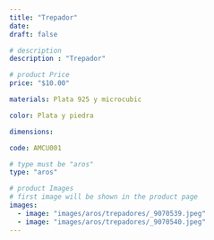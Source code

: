 ```yaml
---
title: "Trepador"
date: 
draft: false

# description
description : "Trepador"

# product Price
price: "$10.00"

materials: Plata 925 y microcubic

color: Plata y piedra

dimensions:

code: AMCU001

# type must be "aros"
type: "aros"

# product Images
# first image will be shown in the product page
images:
  - image: "images/aros/trepadores/_9070539.jpeg"
  - image: "images/aros/trepadores/_9070540.jpeg"
---
```



